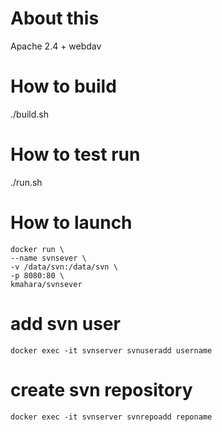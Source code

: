 # About this
Apache 2.4 + webdav

# How to build
./build.sh

# How to test run
./run.sh

# How to launch
```
docker run \
--name svnsever \
-v /data/svn:/data/svn \
-p 8080:80 \
kmahara/svnsever
```


# add svn user
```
docker exec -it svnserver svnuseradd username
```

# create svn repository
```
docker exec -it svnserver svnrepoadd reponame 
```



